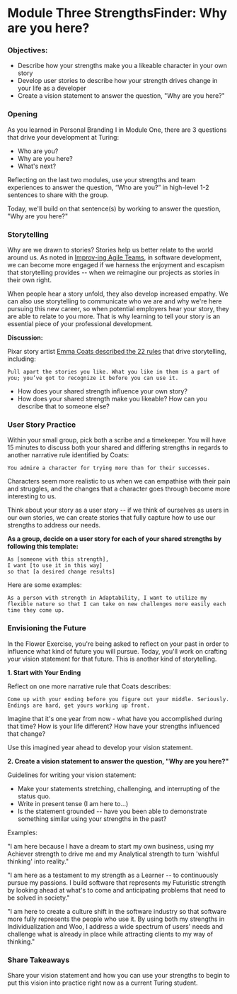 

# Module Three StrengthsFinder: Why are you here?

### Objectives:

* Describe how your strengths make you a likeable character in your own story
* Develop user stories to describe how your strength drives change in your life as a developer
* Create a vision statement to answer the question, "Why are you here?"

### Opening
As you learned in Personal Branding I in Module One, there are 3 questions that drive your development at Turing:

* Who are you?
* Why are you here?
* What's next?

Reflecting on the last two modules, use your strengths and team experiences to answer the question, “Who are you?” in high-level 1-2 sentences to share with the group.

Today, we'll build on that sentence(s) by working to answer the question, "Why are you here?"

### Storytelling
Why are we drawn to stories? Stories help us better relate to the world around us. As noted in [Improv-ing Agile Teams](), in software development, we can become more engaged if we harness the enjoyment and escapism that storytelling provides -- when we reimagine our projects as stories in their own right. 

When people hear a story unfold, they also develop increased empathy. We can also use storytelling to communicate who we are and why we're here pursuing this new career, so when potential employers hear your story, they are able to relate to you more. That is why learning to tell your story is an essential piece of your professional development.  

**Discussion:**

Pixar story artist [Emma Coats described the 22 rules]() that drive storytelling, including:

	Pull apart the stories you like. What you like in them is a part of you; you’ve got to recognize it before you can use it.

* How does your shared strength influence your own story?
* How does your shared strength make you likeable? How can you describe that to someone else?

### User Story Practice

Within your small group, pick both a scribe and a timekeeper. You will have 15 minutes to discuss both your shared and differing strengths in regards to another narrative rule identified by Coats:

	You admire a character for trying more than for their successes.  

Characters seem more realistic to us when we can empathise with their pain and struggles, and the changes that a character goes through become more interesting to us.

Think about your story as a user story -- if we think of ourselves as users in our own stories, we can create stories that fully capture how to use our strengths to address our needs. 

**As a group, decide on a user story for each of your shared strengths by following this template:**

	As [someone with this strength], 
	I want [to use it in this way] 
	so that [a desired change results]

Here are some examples:

	As a person with strength in Adaptability, I want to utilize my flexible nature so that I can take on new challenges more easily each time they come up.

### Envisioning the Future 
In the Flower Exercise, you're being asked to reflect on your past in order to influence what kind of future you will pursue. Today, you'll work on crafting your vision statement for that future. This is another kind of storytelling.

**1. Start with Your Ending** 

Reflect on one more narrative rule that Coats describes:

	Come up with your ending before you figure out your middle. Seriously. Endings are hard, get yours working up front.
	
Imagine that it's one year from now - what have you accomplished during that time? How is your life different? How have your strengths influenced that change?

Use this imagined year ahead to develop your vision statement.

**2. Create a vision statement to answer the question, "Why are you here?"**

Guidelines for writing your vision statement:

* Make your statements stretching, challenging, and interrupting of the status quo.
* Write in present tense (I am here to...)
* Is the statement grounded -- have you been able to demonstrate something similar using your strengths in the past?

Examples:

"I am here because I have a dream to start my own business, using my Achiever strength to drive me and my Analytical strength to turn 'wishful thinking' into reality."

"I am here as a testament to my strength as a Learner -- to continuously pursue my passions. I build software that represents my Futuristic strength by looking ahead at what's to come and anticipating problems that need to be solved in society."

"I am here to create a culture shift in the software industry so that software more fully represents the people who use it. By using both my strengths in Individualization and Woo, I address a wide spectrum of users' needs and challenge what is already in place while attracting clients to my way of thinking." 


### Share Takeaways

Share your vision statement and how you can use your strengths to begin to put this vision into practice right now as a current Turing student. 



